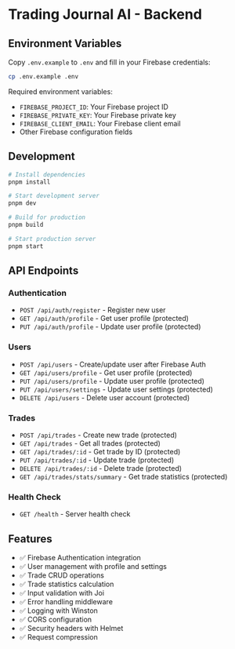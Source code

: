 # Trading Journal AI - Backend

## Environment Variables

Copy `.env.example` to `.env` and fill in your Firebase credentials:

```bash
cp .env.example .env
```

Required environment variables:
- `FIREBASE_PROJECT_ID`: Your Firebase project ID
- `FIREBASE_PRIVATE_KEY`: Your Firebase private key
- `FIREBASE_CLIENT_EMAIL`: Your Firebase client email
- Other Firebase configuration fields

## Development

```bash
# Install dependencies
pnpm install

# Start development server
pnpm dev

# Build for production
pnpm build

# Start production server
pnpm start
```

## API Endpoints

### Authentication
- `POST /api/auth/register` - Register new user
- `GET /api/auth/profile` - Get user profile (protected)
- `PUT /api/auth/profile` - Update user profile (protected)

### Users
- `POST /api/users` - Create/update user after Firebase Auth
- `GET /api/users/profile` - Get user profile (protected)
- `PUT /api/users/profile` - Update user profile (protected)
- `PUT /api/users/settings` - Update user settings (protected)
- `DELETE /api/users` - Delete user account (protected)

### Trades
- `POST /api/trades` - Create new trade (protected)
- `GET /api/trades` - Get all trades (protected)
- `GET /api/trades/:id` - Get trade by ID (protected)
- `PUT /api/trades/:id` - Update trade (protected)
- `DELETE /api/trades/:id` - Delete trade (protected)
- `GET /api/trades/stats/summary` - Get trade statistics (protected)

### Health Check
- `GET /health` - Server health check

## Features

- ✅ Firebase Authentication integration
- ✅ User management with profile and settings
- ✅ Trade CRUD operations
- ✅ Trade statistics calculation
- ✅ Input validation with Joi
- ✅ Error handling middleware
- ✅ Logging with Winston
- ✅ CORS configuration
- ✅ Security headers with Helmet
- ✅ Request compression
